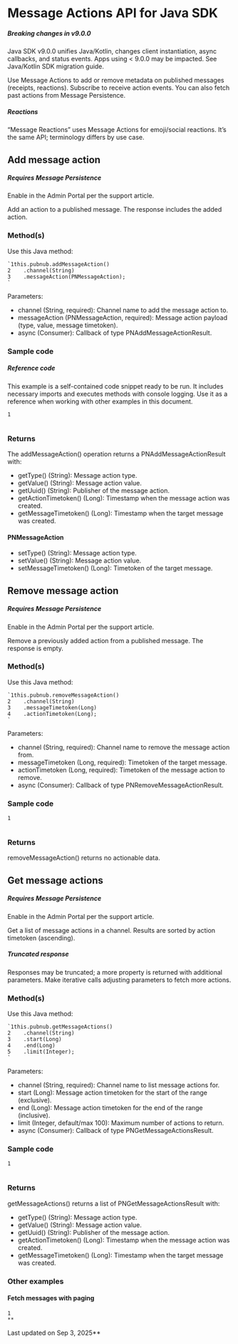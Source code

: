# Message Actions API for Java SDK

##### Breaking changes in v9.0.0
Java SDK v9.0.0 unifies Java/Kotlin, changes client instantiation, async callbacks, and status events. Apps using < 9.0.0 may be impacted. See Java/Kotlin SDK migration guide.

Use Message Actions to add or remove metadata on published messages (receipts, reactions). Subscribe to receive action events. You can also fetch past actions from Message Persistence.

##### Reactions
“Message Reactions” uses Message Actions for emoji/social reactions. It’s the same API; terminology differs by use case.

## Add message action

##### Requires Message Persistence
Enable in the Admin Portal per the support article.

Add an action to a published message. The response includes the added action.

### Method(s)

Use this Java method:

```
`1this.pubnub.addMessageAction()  
2    .channel(String)  
3    .messageAction(PNMessageAction);  
`
```

Parameters:
- channel (String, required): Channel name to add the message action to.
- messageAction (PNMessageAction, required): Message action payload (type, value, message timetoken).
- async (Consumer<Result>): Callback of type PNAddMessageActionResult.

### Sample code

##### Reference code
This example is a self-contained code snippet ready to be run. It includes necessary imports and executes methods with console logging. Use it as a reference when working with other examples in this document.

```
1
  

```

### Returns

The addMessageAction() operation returns a PNAddMessageActionResult with:
- getType() (String): Message action type.
- getValue() (String): Message action value.
- getUuid() (String): Publisher of the message action.
- getActionTimetoken() (Long): Timestamp when the message action was created.
- getMessageTimetoken() (Long): Timestamp when the target message was created.

#### PNMessageAction
- setType() (String): Message action type.
- setValue() (String): Message action value.
- setMessageTimetoken() (Long): Timetoken of the target message.

## Remove message action

##### Requires Message Persistence
Enable in the Admin Portal per the support article.

Remove a previously added action from a published message. The response is empty.

### Method(s)

Use this Java method:

```
`1this.pubnub.removeMessageAction()  
2    .channel(String)  
3    .messageTimetoken(Long)  
4    .actionTimetoken(Long);  
`
```

Parameters:
- channel (String, required): Channel name to remove the message action from.
- messageTimetoken (Long, required): Timetoken of the target message.
- actionTimetoken (Long, required): Timetoken of the message action to remove.
- async (Consumer<Result>): Callback of type PNRemoveMessageActionResult.

### Sample code

```
1
  

```

### Returns
removeMessageAction() returns no actionable data.

## Get message actions

##### Requires Message Persistence
Enable in the Admin Portal per the support article.

Get a list of message actions in a channel. Results are sorted by action timetoken (ascending).

##### Truncated response
Responses may be truncated; a more property is returned with additional parameters. Make iterative calls adjusting parameters to fetch more actions.

### Method(s)

Use this Java method:

```
`1this.pubnub.getMessageActions()  
2    .channel(String)  
3    .start(Long)  
4    .end(Long)  
5    .limit(Integer);  
`
```

Parameters:
- channel (String, required): Channel name to list message actions for.
- start (Long): Message action timetoken for the start of the range (exclusive).
- end (Long): Message action timetoken for the end of the range (inclusive).
- limit (Integer, default/max 100): Maximum number of actions to return.
- async (Consumer<Result>): Callback of type PNGetMessageActionsResult.

### Sample code

```
1
  

```

### Returns
getMessageActions() returns a list of PNGetMessageActionsResult with:
- getType() (String): Message action type.
- getValue() (String): Message action value.
- getUuid() (String): Publisher of the message action.
- getActionTimetoken() (Long): Timestamp when the message action was created.
- getMessageTimetoken() (Long): Timestamp when the target message was created.

### Other examples

#### Fetch messages with paging

```
1
**
```

Last updated on Sep 3, 2025**